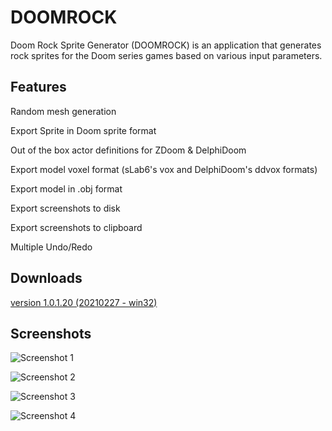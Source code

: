 # DOOMROCK
Doom Rock Sprite Generator (DOOMROCK) is an application that generates rock sprites for the Doom series games based on various input parameters.

## Features
Random mesh generation

Export Sprite in Doom sprite format

Out of the box actor definitions for ZDoom & DelphiDoom

Export model voxel format (sLab6's vox and DelphiDoom's ddvox formats)

Export model in .obj format

Export screenshots to disk

Export screenshots to clipboard

Multiple Undo/Redo


## Downloads
[version 1.0.1.20 (20210227 - win32)](https://sourceforge.net/projects/doom-rock/files/DOOMROCK_1.0/DOOMROCK_1.0.1.20_bin.zip/download)


## Screenshots


![Screenshot 1](https://i.postimg.cc/RFTgXjy2/Image1-main-window.png "Screenshot 1")

![Screenshot 2](https://i.postimg.cc/Ss4ZLyTW/Image2-export-sprite.png "Screenshot 2")

![Screenshot 3](https://i.postimg.cc/YSYnm43r/Image3-export-voxel.png "Screenshot 3")

![Screenshot 4](https://i.postimg.cc/rsFQbfLs/SSHOT-Doom-20210227-182121189.png "Screenshot 3")


